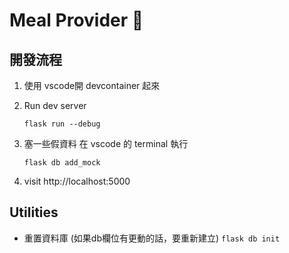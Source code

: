 # Meal Provider 🍌

## 開發流程

1. 使用 vscode開 devcontainer 起來

2. Run dev server

    ```
    flask run --debug
    ```

3. 塞一些假資料
    在 vscode 的 terminal 執行

    ```
    flask db add_mock
    ```

4. visit
    http://localhost:5000

## Utilities

* 重置資料庫 (如果db欄位有更動的話，要重新建立)
    `flask db init`

